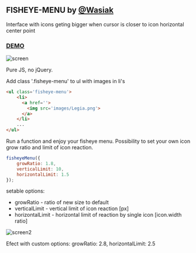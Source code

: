 ## FISHEYE-MENU by [@Wasiak](https://github.com/Wasiak) ##

Interface with icons geting bigger when cursor is closer to icon horizontal center point
### [DEMO](http://wasiak.github.io/Fisheye-menu/) ###

![screen](https://raw.githubusercontent.com/Wasiak/Fisheye-menu/master/images/screen.jpg)

Pure JS, no jQuery.

Add class '.fisheye-menu' to ul with images in li's

```html
<ul class='fisheye-menu'>
    <li>
      <a href=''>
        <img src='images/Legia.png'>
      </a>
    </li>
    ...
</ul>    
```

Run a function and enjoy your fisheye menu.
Possibility to set your own icon grow ratio and limit of icon reaction.

```javascript
fisheyeMenu({
	growRatio: 1.8,
    verticalLimit: 10,
    horizontalLimit: 1.5
});
```
setable options: 
- growRatio - ratio of new size to default
- verticalLimit - vertical limit of icon reaction [px]
- horizontalLimit - horizontal limit of reaction by single icon [icon.width ratio]

![screen2](https://raw.githubusercontent.com/Wasiak/Fisheye-menu/master/images/screen2.jpg)

Efect with custom options:
growRatio: 2.8,
horizontalLimit: 2.5
